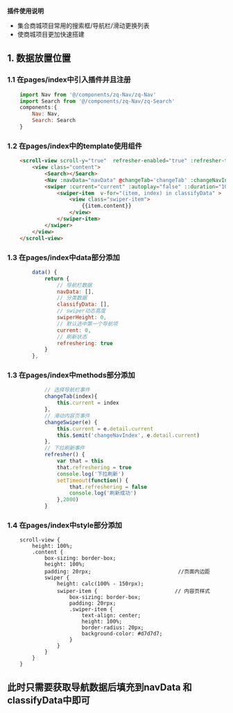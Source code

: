 **插件使用说明**

- 集合商城项目常用的搜索框/导航栏/滑动更换列表
- 使商城项目更加快速搭建

## 1. 数据放置位置

### 1.1 在pages/index中引入插件并且注册

``` javascript 
	import Nav from '@/components/zq-Nav/zq-Nav'
	import Search from '@/components/zq-Nav/zq-Search'
	components:{
		Nav: Nav,
		Search: Search
	}
```
	
### 1.2 在pages/index中的template使用组件
```html
	<scroll-view scroll-y="true"  refresher-enabled="true" :refresher-triggered="refreshering" @refresherrefresh="refresher">
		<view class="content">
			<Search></Search>
			<Nav :navData="navData" @changeTab='changeTab' :changeNavIndex="current"></Nav>
			<swiper :current="current" :autoplay="false" ::duration="100" @change="changeSwiper">
				<swiper-item  v-for="(item, index) in classifyData" >
					<view class="swiper-item">
						{{item.content}}
					</view>
				</swiper-item>
			</swiper>
		</view>
	</scroll-view>
```

### 1.3 在pages/index中data部分添加
``` javascript
		data() {
			return {
				// 导航栏数据
				navData: [],
				// 分类数据
				classifyData: [],
				// swiper动态高度
				swiperHeight: 0,
				// 默认选中第一个导航项
				current: 0,
				// 刷新状态
				refreshering: true
			}
		},
```	

### 1.3 在pages/index中methods部分添加

``` javascript
			// 选择导航栏事件
			changeTab(index){
				this.current = index
			},
			// 滑动内容页事件
			changeSwiper(e) {
				this.current = e.detail.current
				this.$emit('changeNavIndex', e.detail.current)
			},
			// 下拉刷新事件
			refresher() {
				var that = this
				that.refreshering = true
				console.log('下拉刷新')
				setTimeout(function() {
					that.refreshering = false
					console.log('刷新成功')
				},2000)
			}
```
### 1.4 在pages/index中style部分添加

```style
	scroll-view {
		height: 100%;
		.content {
			box-sizing: border-box;
			height: 100%;
			padding: 20rpx;                            //页面内边距
			swiper {
				height: calc(100% - 150rpx);
				swiper-item {                         // 内容页样式
					box-sizing: border-box;
					padding: 20rpx;
					.swiper-item {
						text-align: center;
						height: 100%;
						border-radius: 20px;
						background-color: #d7d7d7;
					}
				}
			}
		}
	}

```


## 此时只需要获取导航数据后填充到navData 和 classifyData中即可

	